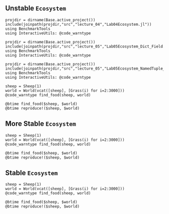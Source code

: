 ## Unstable `Ecosystem`

```@setup unstable
projdir = dirname(Base.active_project())
include(joinpath(projdir,"src","lecture_04","Lab04Ecosystem.jl"))
using BenchmarkTools
using InteractiveUtils: @code_warntype
```
```@setup morestable
projdir = dirname(Base.active_project())
include(joinpath(projdir,"src","lecture_05","Lab05Ecosystem_Dict_Field.jl"))
using BenchmarkTools
using InteractiveUtils: @code_warntype
```
```@setup stable
projdir = dirname(Base.active_project())
include(joinpath(projdir,"src","lecture_05","Lab05Ecosystem_NamedTuple_Parametric.jl"))
using BenchmarkTools
using InteractiveUtils: @code_warntype
```

```@example unstable
sheep = Sheep(1)
world = World(vcat([sheep], [Grass(i) for i=2:3000]))
@code_warntype find_food(sheep, world)
```
```@repl unstable
@btime find_food($sheep, $world)
@btime reproduce!($sheep, $world)
```

## More Stable `Ecosystem`
```@example morestable
sheep = Sheep(1)
world = World(vcat([sheep], [Grass(i) for i=2:3000]))
@code_warntype find_food(sheep, world)
```
```@repl morestable
@btime find_food($sheep, $world)
@btime reproduce!($sheep, $world)
```


## Stable `Ecosystem`
```@example stable
sheep = Sheep(1)
world = World(vcat([sheep], [Grass(i) for i=2:3000]))
@code_warntype find_food(sheep, world)
```
```@repl stable
@btime find_food($sheep, $world)
@btime reproduce!($sheep, $world)
```
